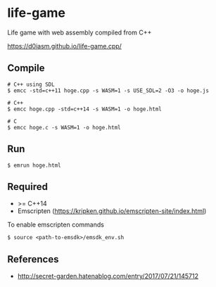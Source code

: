 # life-game
Life game with web assembly compiled from C++

https://d0iasm.github.io/life-game.cpp/


## Compile
```
# C++ using SDL
$ emcc -std=c++11 hoge.cpp -s WASM=1 -s USE_SDL=2 -O3 -o hoge.js

# C++
$ emcc hoge.cpp -std=c++14 -s WASM=1 -o hoge.html

# C
$ emcc hoge.c -s WASM=1 -o hoge.html 
```

## Run
```
$ emrun hoge.html
```

## Required
- \>= C++14
- Emscripten (https://kripken.github.io/emscripten-site/index.html)

To enable emscripten commands
```
$ source <path-to-emsdk>/emsdk_env.sh
```

## References
- http://secret-garden.hatenablog.com/entry/2017/07/21/145712
